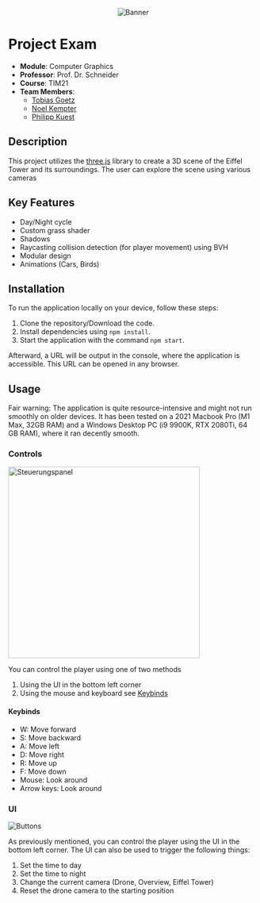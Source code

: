 <p align=center>
    <img src=https://github.com/DHBW-FN/tim21-computer-graphics/assets/26843910/bd4a338e-2ef1-46fb-a5e5-024f83145ce7 alt=Banner>
</p>

# Project Exam

- **Module**: Computer Graphics
- **Professor**: Prof. Dr. Schneider
- **Course**: TIM21
- **Team Members**:
    - [Tobias Goetz](https://github.com/TobiasGoetz)
    - [Noel Kempter](https://github.com/NoelKempter)
    - [Philipp Kuest](https://github.com/philippkuest)

## Description

This project utilizes the [three.js](https://threejs.org/) library to create a 3D scene of the Eiffel Tower and its
surroundings.
The user can explore the scene using various cameras

## Key Features

- Day/Night cycle
- Custom grass shader
- Shadows
- Raycasting collision detection (for player movement) using BVH
- Modular design
- Animations (Cars, Birds)

## Installation

To run the application locally on your device, follow these steps:

1. Clone the repository/Download the code.
2. Install dependencies using `npm install`.
3. Start the application with the command `npm start`.

Afterward, a URL will be output in the console, where the application is accessible.
This URL can be opened in any browser.

## Usage

Fair warning: The application is quite resource-intensive and might not run smoothly on older devices.
It has been tested on a 2021 Macbook Pro (M1 Max, 32GB RAM) and a Windows Desktop PC (i9 9900K, RTX 2080Ti, 64 GB RAM),
where it ran decently smooth.

### Controls
<img width="386" alt="Steuerungspanel" src="https://github.com/DHBW-FN/tim21-computer-graphics/assets/26843910/2fb6a45a-7f53-4081-b1d0-a9af9aff7477">

You can control the player using one of two methods

1. Using the UI in the bottom left corner
2. Using the mouse and keyboard see [Keybinds](#keybinds)

#### Keybinds

- W: Move forward
- S: Move backward
- A: Move left
- D: Move right
- R: Move up
- F: Move down
- Mouse: Look around
- Arrow keys: Look around

### UI
![Buttons](https://github.com/DHBW-FN/tim21-computer-graphics/assets/26843910/ff76ad76-4589-44db-9251-786da84df5ff)

As previously mentioned, you can control the player using the UI in the bottom left corner.
The UI can also be used to trigger the following things:

1. Set the time to day
2. Set the time to night
3. Change the current camera (Drone, Overview, Eiffel Tower)
4. Reset the drone camera to the starting position
